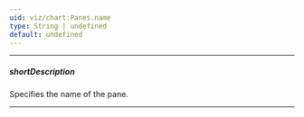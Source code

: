 ```yaml
---
uid: viz/chart:Panes.name
type: String | undefined
default: undefined
---
```

---
##### shortDescription
Specifies the name of the pane.

---
<!--
When there are multiple panes in a chart, series need to know which pane they belong to. By default, all of them belong to the [defaultPane](/api-reference/10%20UI%20Components/dxChart/1%20Configuration/defaultPane.md '/Documentation/ApiReference/UI_Components/dxChart/Configuration/#defaultPane') or, if it is not specified, to the last pane in the **panes** array. To bind a series to another pane, **name** the pane and assign this name to the [pane](/api-reference/10%20UI%20Components/dxChart/5%20Series%20Types/CommonSeries/pane.md '/Documentation/ApiReference/UI_Components/dxChart/Configuration/series/#pane') series property.
-->